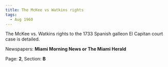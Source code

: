 ```yaml
---  
title: The McKee vs Watkins rights  
tags:  
  - Aug 1960  
---  
```

  
The McKee vs. Watkins rights to the 1733 Spanish galleon El Capitan court case is detailed.  
  
Newspapers: **Miami Morning News or The Miami Herald**  
  
Page: **2**, Section: **B** 
